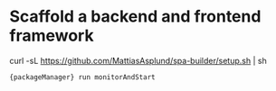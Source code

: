 # Scaffold a backend and frontend framework

curl -sL https://github.com/MattiasAsplund/spa-builder/setup.sh | sh

```sh
{packageManager} run monitorAndStart
```
